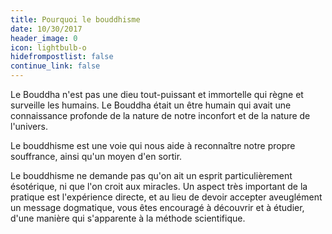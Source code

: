 ```yaml
---
title: Pourquoi le bouddhisme
date: 10/30/2017
header_image: 0
icon: lightbulb-o
hidefrompostlist: false
continue_link: false
---
```

Le Bouddha n'est pas une dieu tout-puissant et immortelle qui règne et surveille les humains. Le Bouddha était un être humain qui avait une connaissance profonde de la nature de notre inconfort et de la nature de l'univers.

Le bouddhisme est une voie qui nous aide à reconnaître notre propre souffrance, ainsi qu'un moyen d'en sortir.

Le bouddhisme ne demande pas qu'on ait un esprit particulièrement ésotérique, ni que l'on croit aux miracles. Un aspect très important de la pratique est l'expérience directe, et au lieu de devoir accepter aveuglément un message dogmatique, vous êtes encouragé à découvrir et à étudier, d'une manière qui s'apparente à la méthode scientifique.
